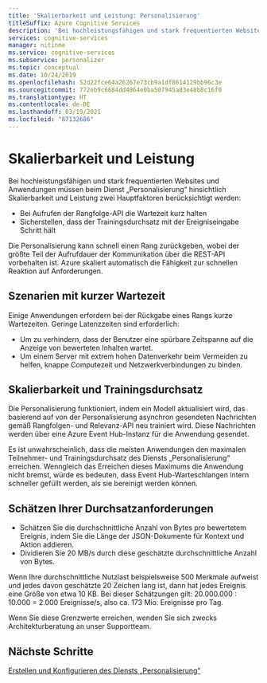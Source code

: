 ```yaml
---
title: 'Skalierbarkeit und Leistung: Personalisierung'
titleSuffix: Azure Cognitive Services
description: 'Bei hochleistungsfähigen und stark frequentierten Websites und Anwendungen müssen beim Dienst „Personalisierung“ hinsichtlich Skalierbarkeit und Leistung zwei Hauptfaktoren berücksichtigt werden: Latenz und Trainingsdurchsatz.'
services: cognitive-services
manager: nitinme
ms.service: cognitive-services
ms.subservice: personalizer
ms.topic: conceptual
ms.date: 10/24/2019
ms.openlocfilehash: 52d22fce64a26267e73cb9a1df8614129bb96c3e
ms.sourcegitcommit: 772eb9c6684dd4864e0ba507945a83e48b8c16f0
ms.translationtype: HT
ms.contentlocale: de-DE
ms.lasthandoff: 03/19/2021
ms.locfileid: "87132686"
---
```

# <a name="scalability-and-performance"></a>Skalierbarkeit und Leistung

Bei hochleistungsfähigen und stark frequentierten Websites und Anwendungen müssen beim Dienst „Personalisierung“ hinsichtlich Skalierbarkeit und Leistung zwei Hauptfaktoren berücksichtigt werden:

* Bei Aufrufen der Rangfolge-API die Wartezeit kurz halten
* Sicherstellen, dass der Trainingsdurchsatz mit der Ereigniseingabe Schritt hält

Die Personalisierung kann schnell einen Rang zurückgeben, wobei der größte Teil der Aufrufdauer der Kommunikation über die REST-API vorbehalten ist. Azure skaliert automatisch die Fähigkeit zur schnellen Reaktion auf Anforderungen.

##  <a name="low-latency-scenarios"></a>Szenarien mit kurzer Wartezeit

Einige Anwendungen erfordern bei der Rückgabe eines Rangs kurze Wartezeiten. Geringe Latenzzeiten sind erforderlich:

* Um zu verhindern, dass der Benutzer eine spürbare Zeitspanne auf die Anzeige von bewerteten Inhalten wartet.
* Um einem Server mit extrem hohen Datenverkehr beim Vermeiden zu helfen, knappe Computezeit und Netzwerkverbindungen zu binden.


## <a name="scalability-and-training-throughput"></a>Skalierbarkeit und Trainingsdurchsatz

Die Personalisierung funktioniert, indem ein Modell aktualisiert wird, das basierend auf von der Personalisierung asynchron gesendeten Nachrichten gemäß Rangfolgen- und Relevanz-API neu trainiert wird. Diese Nachrichten werden über eine Azure Event Hub-Instanz für die Anwendung gesendet.

 Es ist unwahrscheinlich, dass die meisten Anwendungen den maximalen Teilnehmer- und Trainingsdurchsatz des Diensts „Personalisierung“ erreichen. Wenngleich das Erreichen dieses Maximums die Anwendung nicht bremst, würde es bedeuten, dass Event Hub-Warteschlangen intern schneller gefüllt werden, als sie bereinigt werden können.

## <a name="how-to-estimate-your-throughput-requirements"></a>Schätzen Ihrer Durchsatzanforderungen

* Schätzen Sie die durchschnittliche Anzahl von Bytes pro bewertetem Ereignis, indem Sie die Länge der JSON-Dokumente für Kontext und Aktion addieren.
* Dividieren Sie 20 MB/s durch diese geschätzte durchschnittliche Anzahl von Bytes.

Wenn Ihre durchschnittliche Nutzlast beispielsweise 500 Merkmale aufweist und jedes davon geschätzte 20 Zeichen lang ist, dann hat jedes Ereignis eine Größe von etwa 10 KB. Bei dieser Schätzungen gilt: 20.000.000 : 10.000 = 2.000 Ereignisse/s, also ca. 173 Mio. Ereignisse pro Tag. 

Wenn Sie diese Grenzwerte erreichen, wenden Sie sich zwecks Architekturberatung an unser Supportteam.

## <a name="next-steps"></a>Nächste Schritte

[Erstellen und Konfigurieren des Diensts „Personalisierung“](how-to-settings.md)